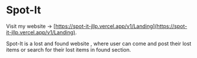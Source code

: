 # Spot-It

Visit my website ->  [https://spot-it-jllp.vercel.app/v1/Landing](https://spot-it-jllp.vercel.app/v1/Landing).

Spot-It is a lost and found website , where user can come and post their lost items or search for their lost items in found section.

